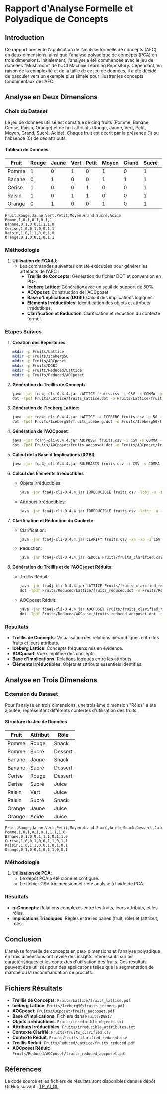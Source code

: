 # Rapport d'Analyse Formelle et Polyadique de Concepts

## Introduction

Ce rapport présente l'application de l'analyse formelle de concepts (AFC) en deux dimensions, ainsi que l'analyse polyadique de concepts (PCA) en trois dimensions. Initialement, l'analyse a été commencée avec le jeu de données "Mushroom" de l'UCI Machine Learning Repository. Cependant, en raison de la complexité et de la taille de ce jeu de données, il a été décidé de basculer vers un exemple plus simple pour illustrer les concepts fondamentaux de l'AFC.

## Analyse en Deux Dimensions

### Choix du Dataset

Le jeu de données utilisé est constitué de cinq fruits (Pomme, Banane, Cerise, Raisin, Orange) et de huit attributs (Rouge, Jaune, Vert, Petit, Moyen, Grand, Sucré, Acide). Chaque fruit est décrit par la présence (1) ou l'absence (0) de ces attributs.

#### Tableau de Données


| Fruit   | Rouge | Jaune | Vert | Petit | Moyen | Grand | Sucré | Acide |
|---------|-------|-------|------|-------|-------|-------|-------|-------|
| Pomme   | 1     | 0     | 1    | 0     | 1     | 0     | 1     | 1     |
| Banane  | 0     | 1     | 0    | 0     | 1     | 1     | 1     | 0     |
| Cerise  | 1     | 0     | 0    | 1     | 0     | 0     | 1     | 1     |
| Raisin  | 1     | 0     | 1    | 1     | 0     | 0     | 1     | 0     |
| Orange  | 0     | 1     | 0    | 0     | 1     | 0     | 1     | 1     |



```csv
Fruit,Rouge,Jaune,Vert,Petit,Moyen,Grand,Sucré,Acide
Pomme,1,0,1,0,1,0,1,1
Banane,0,1,0,0,1,1,1,0
Cerise,1,0,0,1,0,0,1,1
Raisin,1,0,1,1,0,0,1,0
Orange,0,1,0,0,1,0,1,1
```

### Méthodologie

1. **Utilisation de FCA4J**:
   - Les commandes suivantes ont été exécutées pour générer les artefacts de l'AFC :
     - **Treillis de Concepts**: Génération du fichier DOT et conversion en PDF.
     - **Iceberg Lattice**: Génération avec un seuil de support de 50%.
     - **AOCposet**: Construction de l'AOCposet.
     - **Base d'Implications (DGBI)**: Calcul des implications logiques.
     - **Éléments Irréductibles**: Identification des objets et attributs irrédutibles.
     - **Clarification et Réduction**: Clarification et réduction du contexte formel.

### Étapes Suivies

1. **Création des Répertoires**:
   ```bash
   mkdir -p Fruits/Lattice
   mkdir -p Fruits/Iceberg50
   mkdir -p Fruits/AOCposet
   mkdir -p Fruits/DGBI
   mkdir -p Fruits/Reduced/Lattice
   mkdir -p Fruits/Reduced/AOCposet
   ```

2. **Génération du Treillis de Concepts**:
   ```bash
   java -jar fca4j-cli-0.4.4.jar LATTICE fruits.csv -i CSV -s COMMA -g Fruits/Lattice/fruits_lattice.dot
   dot -Tpdf Fruits/Lattice/fruits_lattice.dot -o Fruits/Lattice/fruits_lattice.pdf
   ```

3. **Génération de l'Iceberg Lattice**:
   ```bash
   java -jar fca4j-cli-0.4.4.jar LATTICE -a ICEBERG fruits.csv -p 50 -i CSV -s COMMA -g Fruits/Iceberg50/fruits_iceberg.dot
   dot -Tpdf Fruits/Iceberg50/fruits_iceberg.dot -o Fruits/Iceberg50/fruits_iceberg.pdf
   ```

4. **Génération de l'AOCposet**:
   ```bash
   java -jar fca4j-cli-0.4.4.jar AOCPOSET fruits.csv -i CSV -s COMMA -g Fruits/AOCposet/fruits_aocposet.dot
   dot -Tpdf Fruits/AOCposet/fruits_aocposet.dot -o Fruits/AOCposet/fruits_aocposet.pdf
   ```

5. **Calcul de la Base d'Implications (DGBI)**:
   ```bash
   java -jar fca4j-cli-0.4.4.jar RULEBASIS fruits.csv -i CSV -s COMMA -folder ./Fruits/DGBI/
   ```

6. **Calcul des Éléments Irréductibles**:
   - Objets Irréductibles:
     ```bash
     java -jar fca4j-cli-0.4.4.jar IRREDUCIBLE fruits.csv -lobj -u -i CSV -s COMMA Fruits/irreducible_objects.txt
     ```
   - Attributs Irréductibles:
     ```bash
     java -jar fca4j-cli-0.4.4.jar IRREDUCIBLE fruits.csv -lattr -u -i CSV -s COMMA Fruits/irreducible_attributes.txt
     ```

7. **Clarification et Réduction du Contexte**:
   - Clarification:
     ```bash
     java -jar fca4j-cli-0.4.4.jar CLARIFY fruits.csv -xa -xo -i CSV -s COMMA Fruits/fruits_clarified.csv
     ```
   - Réduction:
     ```bash
     java -jar fca4j-cli-0.4.4.jar REDUCE Fruits/fruits_clarified.csv -xa -xo -u -i CSV -s COMMA Fruits/fruits_clarified_reduced.csv
     ```

8. **Génération du Treillis et de l'AOCposet Réduits**:
   - Treillis Réduit:
     ```bash
     java -jar fca4j-cli-0.4.4.jar LATTICE Fruits/fruits_clarified_reduced.csv -i CSV -s COMMA -g Fruits/Reduced/Lattice/fruits_reduced.dot
     dot -Tpdf Fruits/Reduced/Lattice/fruits_reduced.dot -o Fruits/Reduced/Lattice/fruits_reduced.pdf
     ```
   - AOCposet Réduit:
     ```bash
     java -jar fca4j-cli-0.4.4.jar AOCPOSET Fruits/fruits_clarified_reduced.csv -i CSV -s COMMA -g Fruits/Reduced/AOCposet/fruits_reduced_aocposet.dot
     dot -Tpdf Fruits/Reduced/AOCposet/fruits_reduced_aocposet.dot -o Fruits/Reduced/AOCposet/fruits_reduced_aocposet.pdf
     ```

### Résultats

- **Treillis de Concepts**: Visualisation des relations hiérarchiques entre les fruits et leurs attributs.
- **Iceberg Lattice**: Concepts fréquents mis en évidence.
- **AOCposet**: Vue simplifiée des concepts.
- **Base d'Implications**: Relations logiques entre les attributs.
- **Éléments Irréductibles**: Objets et attributs essentiels identifiés.

## Analyse en Trois Dimensions

### Extension du Dataset

Pour l'analyse en trois dimensions, une troisième dimension "Rôles" a été ajoutée, représentant différents contextes d'utilisation des fruits.

#### Structure du Jeu de Données



| Fruit   | Attribut | Rôle    |
|---------|----------|---------|
| Pomme   | Rouge    | Snack   |
| Pomme   | Sucré    | Dessert |
| Banane  | Jaune    | Snack   |
| Banane  | Sucré    | Dessert |
| Cerise  | Rouge    | Dessert |
| Cerise  | Sucré    | Juice   |
| Raisin  | Vert     | Juice   |
| Raisin  | Sucré    | Snack   |
| Orange  | Jaune    | Juice   |
| Orange  | Acide    | Juice   |


```csv
Fruit,Rouge,Jaune,Vert,Petit,Moyen,Grand,Sucré,Acide,Snack,Dessert,Juice
Pomme,1,0,1,0,1,0,1,1,1,1,0
Banane,0,1,0,0,1,1,1,0,1,1,0
Cerise,1,0,0,1,0,0,1,1,0,1,1
Raisin,1,0,1,1,0,0,1,0,1,0,1
Orange,0,1,0,0,1,0,1,1,0,0,1
```

### Méthodologie

1. **Utilisation de PCA**:
   - Le dépôt PCA a été cloné et configuré.
   - Le fichier CSV tridimensionnel a été analysé à l'aide de PCA.

### Résultats

- **n-Concepts**: Relations complexes entre les fruits, leurs attributs, et les rôles.
- **Implications Triadiques**: Règles entre les paires (fruit, rôle) et (attribut, rôle).

## Conclusion

L'analyse formelle de concepts en deux dimensions et l'analyse polyadique en trois dimensions ont révélé des insights intéressants sur les caractéristiques et les contextes d'utilisation des fruits. Ces résultats peuvent être utilisés pour des applications telles que la segmentation de marché ou la recommandation de produits.

## Fichiers Résultats

- **Treillis de Concepts**: `Fruits/Lattice/fruits_lattice.pdf`
- **Iceberg Lattice**: `Fruits/Iceberg50/fruits_iceberg.pdf`
- **AOCposet**: `Fruits/AOCposet/fruits_aocposet.pdf`
- **Base d'Implications**: Fichiers dans `Fruits/DGBI/`
- **Objets Irréductibles**: `Fruits/irreducible_objects.txt`
- **Attributs Irréductibles**: `Fruits/irreducible_attributes.txt`
- **Contexte Clarifié**: `Fruits/fruits_clarified.csv`
- **Contexte Réduit**: `Fruits/fruits_clarified_reduced.csv`
- **Treillis Réduit**: `Fruits/Reduced/Lattice/fruits_reduced.pdf`
- **AOCposet Réduit**: `Fruits/Reduced/AOCposet/fruits_reduced_aocposet.pdf`

## Références

Le code source et les fichiers de résultats sont disponibles dans le dépôt GitHub suivant : [TP_AI_GL](https://github.com/abdouBadeche/TP_AI_GL.git)
